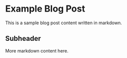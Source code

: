 # Example Blog Post

This is a sample blog post content written in markdown.

## Subheader

More markdown content here.

